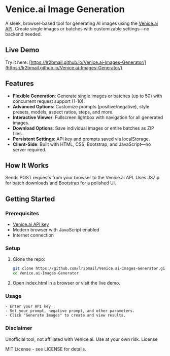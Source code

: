 # Venice.ai Image Generation

A sleek, browser-based tool for generating AI images using the [Venice.ai API](https://venice.ai/chat?ref=bwY1lo). Create single images or batches with customizable settings—no backend needed.

## Live Demo

Try it here: [https://lr2bmail.github.io/Venice.ai-Images-Generator/](https://lr2bmail.github.io/Venice.ai-Images-Generator/)

## Features

- **Flexible Generation**: Generate single images or batches (up to 50) with concurrent request support (1-10).
- **Advanced Options**: Customize prompts (positive/negative), style presets, models, aspect ratios, steps, and more.
- **Interactive Viewer**: Fullscreen lightbox with navigation for all generated images.
- **Download Options**: Save individual images or entire batches as ZIP files.
- **Persistent Settings**: API key and prompts saved via localStorage.
- **Client-Side**: Built with HTML, CSS, Bootstrap, and JavaScript—no server required.

## How It Works

Sends POST requests from your browser to the Venice.ai API. Uses JSZip for batch downloads and Bootstrap for a polished UI.

## Getting Started

### Prerequisites

- [Venice.ai API key](https://venice.ai/chat?ref=bwY1lo)
- Modern browser with JavaScript enabled
- Internet connection

### Setup

1. Clone the repo:
   ```bash
   git clone https://github.com/lr2bmail/Venice.ai-Images-Generator.git
   cd Venice.ai-Images-Generator
   
2. Open index.html in a browser or visit the live demo.

### Usage

    - Enter your API key .
    - Set your prompt, negative prompt, and other parameters.
    - Click "Generate Images" to create and view results.

### Disclaimer

Unofficial tool, not affiliated with Venice.ai. Use at your own risk.
License

MIT License - see LICENSE for details.
